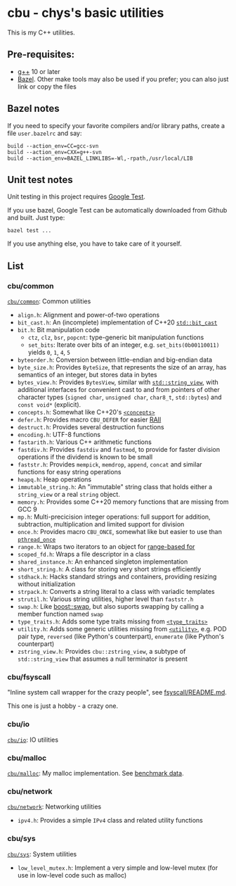 # cbu - chys's basic utilities

This is my C++ utilities.

## Pre-requisites:

- [g++](https://gcc.gnu.org/) 10 or later
- [Bazel](https://bazel.build/).  Other make tools may also be used if you prefer; you can also just link or copy the files

## Bazel notes

If you need to specify your favorite compilers and/or library paths, create a file `user.bazelrc` and say:

```
build --action_env=CC=gcc-svn
build --action_env=CXX=g++-svn
build --action_env=BAZEL_LINKLIBS=-Wl,-rpath,/usr/local/LIB
```

## Unit test notes

Unit testing in this project requires [Google Test](https://github.com/google/googletest).

If you use bazel, Google Test can be automatically downloaded from Github and built.  Just type:

```
bazel test ...
```

If you use anything else, you have to take care of it yourself.

## List

### cbu/common

[`cbu/common`](cbu/common): Common utilities

* `align.h`: Alignment and power-of-two operations
* `bit_cast.h`: An (incomplete) implementation of C++20 [`std::bit_cast`](https://en.cppreference.com/w/cpp/numeric/bit_cast)
* `bit.h`: Bit manipulation code
  - `ctz`, `clz`, `bsr`, `popcnt`: type-generic bit manipulation functions
  - `set_bits`: Iterate over bits of an integer, e.g. `set_bits(0b00110011)` yields `0`, `1`, `4`, `5`
* `byteorder.h`: Conversion between little-endian and big-endian data
* `byte_size.h`: Provides `ByteSize`, that represents the size of an array, has semantics of an integer, but stores data in bytes
* `bytes_view.h`: Provides `BytesView`, similar with [`std::string_view`](https://en.cppreference.com/w/cpp/string/basic_string_view),
   with additional interfaces for convenient cast to and from pointers of other character types (`signed char`, `unsigned char`, `char8_t`, `std::bytes`)
   and `const void*` (explicit).
* `concepts.h`: Somewhat like C++20's [`<concepts>`](https://en.cppreference.com/w/cpp/header/concepts)
* `defer.h`: Provides macro `CBU_DEFER` for easier [RAII](https://en.cppreference.com/w/cpp/language/raii)
* `destruct.h`: Provides several destruction functions
* `encoding.h`: UTF-8 functions
* `fastarith.h`: Various C++ arithmetic functions
* `fastdiv.h`: Provides `fastdiv` and `fastmod`, to provide for faster division operations if the dividend is known to be small
* `faststr.h`: Provides `mempick`, `memdrop`, `append`, `concat` and similar functions for easy string operations
* `heapq.h`: Heap operations
* `immutable_string.h`: An "immutable" string class that holds either a `string_view` or a real `string` object.
* `memory.h`: Provides some C++20 memory functions that are missing from GCC 9
* `mp.h`: Multi-precicision integer operations: full support for addition, subtraction, multiplication and limited support for division
* `once.h`: Provides macro `CBU_ONCE`, somewhat like but easier to use than [`pthread_once`](https://linux.die.net/man/3/pthread_once)
* `range.h`: Wraps two iterators to an object for [range-based for](https://en.cppreference.com/w/cpp/language/range-for)
* `scoped_fd.h`: Wraps a file descriptor in a class
* `shared_instance.h`: An enhanced singleton implementation
* `short_string.h`: A class for storing very short strings efficiently
* `stdhack.h`: Hacks standard strings and containers, providing resizing without initialization
* `strpack.h`: Converts a string literal to a class with variadic templates
* `strutil.h`: Various string utilities, higher level than `faststr.h`
* `swap.h`: Like [boost::swap](https://www.boost.org/doc/libs/1_64_0/libs/core/doc/html/core/swap.html), but also suports swapping by calling a member function named `swap`
* `type_traits.h`: Adds some type traits missing from [`<type_traits>`](https://en.cppreference.com/w/cpp/header/type_traits)
* `utility.h`: Adds some generic utilities missing from [`<utility>`](https://en.cppreference.com/w/cpp/header/utility),
   e.g. POD pair type, `reversed` (like Python's counterpart), `enumerate` (like Python's counterpart)
* `zstring_view.h`: Provides `cbu::zstring_view`, a subtype of `std::string_view` that assumes a null terminator is present

### cbu/fsyscall

"Inline system call wrapper for the crazy people", see [fsyscall/README.md](cbu/fsyscall/README.md).

This one is just a hobby - a crazy one.

### cbu/io

[`cbu/io`](cbu/io): IO utilities

### cbu/malloc

[`cbu/malloc`](cbu/malloc): My malloc implementation.  See [benchmark data](cbu/malloc).

### cbu/network

[`cbu/network`](cbu/network): Networking utilities

* `ipv4.h`: Provides a simple `IPv4` class and related utility functions

### cbu/sys

[`cbu/sys`](cbu/sys): System utilities

* `low_level_mutex.h`: Implement a very simple and low-level mutex (for use in low-level code such as malloc)
